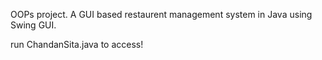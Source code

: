 OOPs project.
A GUI based restaurent management system in Java using Swing GUI.

run ChandanSita.java to access!